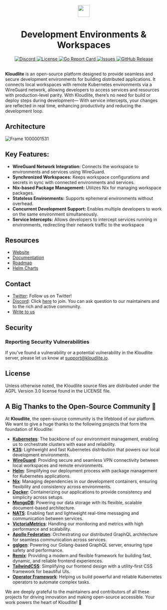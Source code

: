<div align="center">
  <a href="https://kloudlite.io">
    <img src="https://github.com/kloudlite/kloudlite/assets/1580519/a31a5f78-2bde-45f1-8141-d23ee8231eb1" style="height:38px" />
  </a>
  <h1>
    Development Environments & Workspaces
  </h1>
  

  <a href="https://discord.gg/m5tYzQfcG8">
    <img src="https://img.shields.io/discord/934762910717194260?label=discord" alt="Discord">
  </a>
  <a href="#license">
    <img src="https://img.shields.io/github/license/kloudlite/kloudlite" alt="License">
  </a>
  <a href="https://goreportcard.com/report/github.com/kloudlite/api">
    <img src="https://goreportcard.com/badge/github.com/kloudlite/api" alt="Go Report Card">
  </a>
  <a href="https://github.com/kloudlite/kloudlite/issues">
    <img src="https://img.shields.io/github/issues/kloudlite/kloudlite" alt="Issues">
  </a>
  <a href="https://github.com/kloudlite/kloudlite/releases">
  <img src="https://img.shields.io/github/v/release/kloudlite/kloudlite" alt="GitHub Release">
  </a>
</div>
<br/>

**Kloudlite** is an open-source platform designed to provide seamless and secure development environments for building distributed applications. It connects local workspaces with remote Kubernetes environments via a WireGuard network, allowing developers to access services and resources with production-level parity. With Kloudlite, there’s no need for build or deploy steps during development— With service intercepts, your changes are reflected in real time, enhancing productivity and reducing the development loop.


## Architecture
![Frame 1000001531](https://github.com/user-attachments/assets/df03c018-786c-4679-aca5-15511b959331)


## Key Features:
- **WireGuard Network Integration:** Connects the workspace to environments and services using WireGuard.
- **Synchronized Workspaces:** Keeps workspace configurations and secrets in sync with connected environments and services.
- **Nix-based Package Management:** Utilizes Nix for managing workspace packages.
- **Stateless Environments:** Supports ephemeral environments without overhead.
- **Concurrent Development Support:** Enables multiple developers to work on the same environment simultaneously.
- **Service Intercepts:** Allows developers to intercept services running in environments, redirecting their network traffic to the workspace

## Resources
- [Website](https://kloudlite.io)
- [Documentation](https://kloudlite.io/docs)
- [Roadmap](https://github.com/orgs/kloudlite/projects/22/views/5)
- [Helm Charts](https://github.com/kloudlite/helm-charts)

## Contact
- [Twitter](https://x.com/kloudlite): Follow us on Twitter!
- [Discord](https://discord.com/invite/m5tYzQfcG8): Click [here](https://discord.com/invite/m5tYzQfcG8) to join. You can ask question to our maintainers and to the rich and active community.
- [Write to us](https://kloudlite.io/contact-us)

## Security

### Reporting Security Vulnerabilities
If you've found a vulnerability or a potential vulnerability in the Kloudlite server, please let us know at support@kloudlite.io.

## License
Unless otherwise noted, the Kloudlite source files are distributed under the AGPL Version 3.0 license found in the LICENSE file.

## A Big Thanks to the Open-Source Community 🚀

At **Kloudlite**, the open-source community is the lifeblood of our platform. We want to give a huge thanks to the following projects that form 
the foundation of Kloudlite:

- **[Kubernetes](https://github.com/kubernetes/kubernetes)**: The backbone of our environment management, enabling us to orchestrate clusters with ease and reliability.
- **[K3S](https://github.com/k3s-io/k3s)**: Lightweight and fast Kubernetes distribution that powers our local development environments.
- **[WireGuard](https://github.com/WireGuard)**: Providing secure and seamless VPN connectivity between local workspaces and remote environments.
- **[Helm](https://github.com/helm/helm)**: Simplifying our deployment process with package management for Kubernetes applications.
- **[Nix](https://github.com/nix-community)**: Managing dependencies in our development containers, ensuring flexibility and consistency across environments.
- **[Docker](https://github.com/docker)**: Containerizing our applications to provide consistency and simplicity across setups.
- **[MongoDB](https://github.com/mongodb/mongo)**: Powering our data storage with its flexible, scalable document-based architecture.
- **[NATS](https://github.com/nats-io/nats-server)**: Enabling fast and lightweight real-time messaging and communication between services.
- **[VictoriaMetrics](https://github.com/VictoriaMetrics/VictoriaMetrics)**: Handling our monitoring and metrics with high performance and scalability.
- **[Apollo Federation](https://github.com/apollographql/federation)**: Orchestrating our distributed GraphQL architecture for seamless communication across services.
- **[gqlgen](https://github.com/99designs/gqlgen)**: Powering our Golang-based GraphQL server, ensuring type safety and performance.
- **[Remix](https://github.com/remix-run)**: Providing a modern and flexible framework for building fast, dynamic, and reliable frontend experiences.
- **[TailwindCSS](https://github.com/tailwindlabs/tailwindcss)**: Simplifying our frontend design with a utility-first CSS framework for beautiful UIs.
- **[Operator Framework](https://github.com/operator-framework)**: Helping us build powerful and reliable Kubernetes operators to automate complex tasks.

We are deeply grateful to the maintainers and contributors of all these projects for driving innovation and making open-source accessible. Your work powers the heart of Kloudlite! 👏
